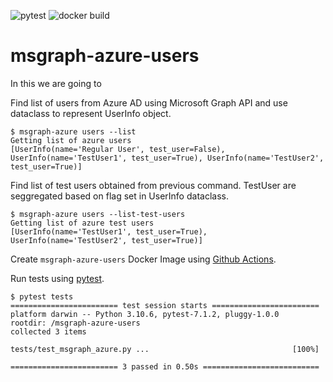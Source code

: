 ![pytest](https://github.com/prabhuwk/msgraph-azure-users/actions/workflows/test.yml/badge.svg)
![docker build](https://github.com/prabhuwk/msgraph-azure-users/actions/workflows/build.yml/badge.svg)


# msgraph-azure-users

In this we are going to

Find list of users from Azure AD using Microsoft Graph API and use dataclass to represent UserInfo object.
```shell
$ msgraph-azure users --list
Getting list of azure users
[UserInfo(name='Regular User', test_user=False), UserInfo(name='TestUser1', test_user=True), UserInfo(name='TestUser2', test_user=True)]
```

Find list of test users obtained from previous command. TestUser are seggregated based on flag set in  UserInfo dataclass.
```shell
$ msgraph-azure users --list-test-users
Getting list of azure test users
[UserInfo(name='TestUser1', test_user=True), UserInfo(name='TestUser2', test_user=True)]
```

Create `msgraph-azure-users` Docker Image using [Github Actions](https://docs.github.com/en/actions).


Run tests using [pytest](https://docs.pytest.org/en/7.1.x/contents.html).
```shell
$ pytest tests
======================== test session starts ========================
platform darwin -- Python 3.10.6, pytest-7.1.2, pluggy-1.0.0
rootdir: /msgraph-azure-users
collected 3 items

tests/test_msgraph_azure.py ...                                [100%]

======================== 3 passed in 0.50s ==========================
```
